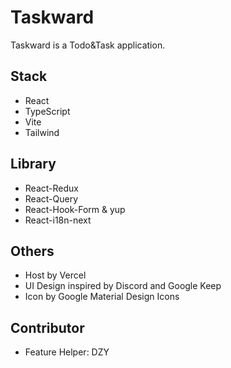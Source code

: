 # Taskward

Taskward is a Todo&Task application.

## Stack

- React
- TypeScript
- Vite
- Tailwind

## Library

- React-Redux
- React-Query
- React-Hook-Form & yup
- React-i18n-next

## Others

- Host by Vercel
- UI Design inspired by Discord and Google Keep
- Icon by Google Material Design Icons

## Contributor

- Feature Helper: DZY
